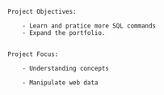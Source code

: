
	Project Objectives:

		- Learn and pratice more SQL commands
		- Expand the portfolio.
		
		
	Project Focus:

		- Understanding concepts
			
		- Manipulate web data
